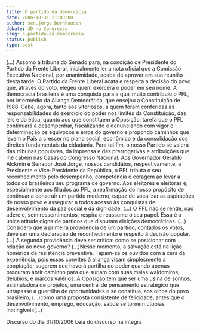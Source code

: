 ```yaml
---
title: O partido da democracia
date: 2006-10-31 21:00:00
author: sen.jorge.bornhausen
debate: JD no Congresso
slug: o-partido-da-democracia
status: publish 
type: post
---
```


(...) Assomo à tribuna do Senado para, na condição de Presidente do Partido da Frente Liberal, inicialmente ler a nota oficial que a Comissão Executiva Nacional, por unanimidade, acaba de aprovar em sua reunião desta tarde: 
O Partido da Frente Liberal acata e respeita a decisão do povo que, através do voto, elegeu quem exercerá o poder em seu nome. 
A democracia brasileira é uma conquista para a qual muito contribuiu o PFL, por intermédio da Aliança Democrática, que ensejou a Constituição de 1988. 
Cabe, agora, tanto aos vitoriosos, a quem foram conferidas as responsabilidades do exercício do poder nos limites da Constituição, das leis e da ética, quanto aos que constituem a Oposição, tarefa que o PFL continuará a desempenhar, fiscalizando e denunciando com vigor e determinação os equívocos e erros do governo e propondo caminhos que levem o País a crescer no plano social, econômico e da consolidação dos direitos fundamentais da cidadania. Para tal fim, o nosso Partido se valerá das tribunas populares, da imprensa e das prerrogativas e atribuições que lhe cabem nas Casas do Congresso Nacional. 
Aos Governador Geraldo Alckmin e Senador José Jorge, nossos candidatos, respectivamente, a Presidente e Vice-Presidente da República, o PFL tributa o seu reconhecimento pelo desempenho, competência e coragem ao levar a todos os brasileiros seu programa de governo.
Aos eleitores e eleitoras e, especialmente aos filiados ao PFL, a reafirmação do nosso propósito de continuar a construir um partido moderno, capaz de vocalizar as aspirações de nosso povo e assegurar a todos acesso às conquistas de desenvolvimento da paz social e da dignidade.
(...) O PFL não se rende, não adere e, sem ressentimentos, respira e reassume o seu papel. Essa é a única atitude digna de partidos que disputam eleições democráticas.
(...) Considero que a primeira providência de um partido, contados os votos, deve ser uma declaração de reconhecimento e respeito à decisão popular.(...) 
A segunda providência deve ser crítica: como se posicionar com relação ao novo governo?
(...)Nesse momento, a salvação está na lição homérica da resistência preventiva. Tapam-se os ouvidos com a cera da experiência, pois esses convites à aliança visam simplesmente a cooptação; sugerem que haverá partilha do poder quando apenas procuram abrir caminho para que surjam com suas malas waldomiros, delúbios, e marcos valérios.
A Oposição tem que ser uma usina de sonhos, estimuladora de projetos, uma central de pensamento estratégico que ultrapasse a guerrilha de oportunidades e se constitua, aos olhos do povo brasileiro, (...)como uma proposta consistente de felicidade, antes que o desenvolvimento, emprego, educação, saúde se tornem utopias inatingíveis(...)

Discurso do dia 31/10/2006
Leia do discurso na íntegra
